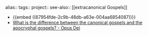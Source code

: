 alias::
tags::
project::
see-also:: [[extracanonical Gospels]]

- {{embed ((67954fde-2c9b-48db-a63e-004aa6854087))}}
- [What is the difference between the canonical gospels and the apocryphal gospels? - Opus Dei](https://opusdei.org/en/article/what-is-the-difference-between-the-canonical-gospels-and-the-apocryphal-gospels/)